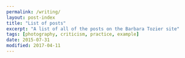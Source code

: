 ```yaml
---
permalink: /writing/
layout: post-index
title: "List of posts"
excerpt: "A list of all of the posts on the Barbara Tozier site"
tags: [photography, criticism, practice, example]
date: 2015-07-31
modified: 2017-04-11
---
```


